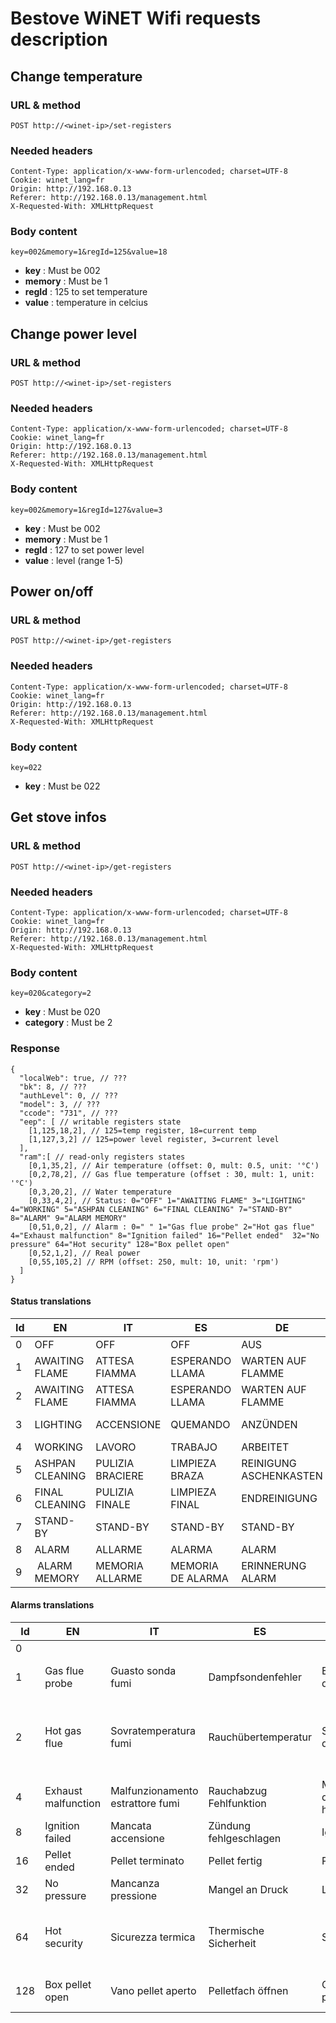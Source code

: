# Bestove WiNET Wifi requests description

## Change temperature

### URL & method

```
POST http://<winet-ip>/set-registers
```

### Needed headers

```
Content-Type: application/x-www-form-urlencoded; charset=UTF-8
Cookie: winet_lang=fr
Origin: http://192.168.0.13
Referer: http://192.168.0.13/management.html
X-Requested-With: XMLHttpRequest
```

### Body content

```
key=002&memory=1&regId=125&value=18
```

* **key** : Must be 002
* **memory** : Must be 1
* **regId** : 125 to set temperature
* **value** : temperature in celcius


## Change power level

### URL & method

```
POST http://<winet-ip>/set-registers
```

### Needed headers

```
Content-Type: application/x-www-form-urlencoded; charset=UTF-8
Cookie: winet_lang=fr
Origin: http://192.168.0.13
Referer: http://192.168.0.13/management.html
X-Requested-With: XMLHttpRequest
```

### Body content

```
key=002&memory=1&regId=127&value=3
```

* **key** : Must be 002
* **memory** : Must be 1
* **regId** : 127 to set power level
* **value** : level (range 1-5)

## Power on/off

### URL & method

```
POST http://<winet-ip>/get-registers
```

### Needed headers

```
Content-Type: application/x-www-form-urlencoded; charset=UTF-8
Cookie: winet_lang=fr
Origin: http://192.168.0.13
Referer: http://192.168.0.13/management.html
X-Requested-With: XMLHttpRequest
```

### Body content

```
key=022
```

* **key** : Must be 022

## Get stove infos

### URL & method

```
POST http://<winet-ip>/get-registers
```

### Needed headers

```
Content-Type: application/x-www-form-urlencoded; charset=UTF-8
Cookie: winet_lang=fr
Origin: http://192.168.0.13
Referer: http://192.168.0.13/management.html
X-Requested-With: XMLHttpRequest
```

### Body content

```
key=020&category=2
```

* **key** : Must be 020
* **category** : Must be 2

### Response

```
{
  "localWeb": true, // ???
  "bk": 8, // ???
  "authLevel": 0, // ???
  "model": 3, // ???
  "ccode": "731", // ???
  "eep": [ // writable registers state
    [1,125,18,2], // 125=temp register, 18=current temp
    [1,127,3,2] // 125=power level register, 3=current level
  ],
  "ram":[ // read-only registers states
    [0,1,35,2], // Air temperature (offset: 0, mult: 0.5, unit: '°C')
    [0,2,78,2], // Gas flue temperature (offset : 30, mult: 1, unit: '°C')
    [0,3,20,2], // Water temperature
    [0,33,4,2], // Status: 0="OFF" 1="AWAITING FLAME" 3="LIGHTING" 4="WORKING" 5="ASHPAN CLEANING" 6="FINAL CLEANING" 7="STAND-BY"  8="ALARM" 9="ALARM MEMORY"
    [0,51,0,2], // Alarm : 0=" " 1="Gas flue probe" 2="Hot gas flue" 4="Exhaust malfunction" 8="Ignition failed" 16="Pellet ended"  32="No pressure" 64="Hot security" 128="Box pellet open"
    [0,52,1,2], // Real power
    [0,55,105,2] // RPM (offset: 250, mult: 10, unit: 'rpm')
  ]
}
```

#### Status translations

| Id | EN | IT | ES | DE | FR |
|----|----|----|----|----|----|
| 0 | OFF | OFF | OFF | AUS | ARRET |
| 1 | AWAITING FLAME | ATTESA FIAMMA | ESPERANDO LLAMA | WARTEN AUF FLAMME | ALLUMAGE |
| 2 | AWAITING FLAME | ATTESA FIAMMA | ESPERANDO LLAMA | WARTEN AUF FLAMME | PRE-CHAUFFAGE |
| 3 | LIGHTING | ACCENSIONE | QUEMANDO | ANZÜNDEN | CHAUFFAGE EN COURS | 
| 4 | WORKING | LAVORO | TRABAJO | ARBEITET | STABILISATION |
| 5 | ASHPAN CLEANING | PULIZIA BRACIERE | LIMPIEZA BRAZA | REINIGUNG ASCHENKASTEN | NETTOYAGE CENDRIER |
| 6 | FINAL CLEANING | PULIZIA FINALE | LIMPIEZA FINAL | ENDREINIGUNG | NETTOYAGE FINAL |
| 7 | STAND-BY | STAND-BY | STAND-BY | STAND-BY | REFROIDISSEMENT EN COURS |
| 8 | ALARM | ALLARME | ALARMA | ALARM | ALARMES |
| 9 | ALARM MEMORY | MEMORIA ALLARME | MEMORIA DE ALARMA | ERINNERUNG ALARM | MÉMOIRE ALARME |

#### Alarms translations

| Id | EN | IT | ES | DE | FR |
|----|----|----|----|----|----|
| 0 |  |  |  |  |  |
| 1 | Gas flue probe | Guasto sonda fumi | Dampfsondenfehler | Error de la sonda de humos | Défaut sonde gaz de combustion |
| 2 | Hot gas flue | Sovratemperatura fumi | Rauchübertemperatur | Sobrecalentamiento de humo | Limite maximale température gaz de combustion atteinte |
| 4 | Exhaust malfunction | Malfunzionamento estrattore fumi | Rauchabzug Fehlfunktion | Mal funcionamiento del extractor de humo | Défaut extracteur |
| 8 | Ignition failed | Mancata accensione | Zündung fehlgeschlagen | Ignición fallida | Prechauffage insuffisant |
| 16 | Pellet ended | Pellet terminato | Pellet fertig | Pellet acabado | Combustible insuffisant |
| 32 | No pressure | Mancanza pressione | Mangel an Druck | La falta de presión | Défaut pression |
| 64 | Hot security | Sicurezza termica | Thermische Sicherheit | Seguridad térmica | Limite maximale température structure atteinte |
| 128 | Box pellet open | Vano pellet aperto | Pelletfach öffnen | Compartimento de pellets abierto | Défaut acces compartiment combustible |
